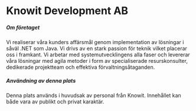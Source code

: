 # Knowit Development AB

##### Om företaget
Vi realiserar våra kunders affärsmål genom implementation av lösningar i såväl .NET som Java. Vi drivs av en stark passion för teknik vilket placerar oss i framkant. Vi arbetar med systemutvecklingens alla faser och levererar våra lösningar med agila metoder i form av specialiserade resurskonsulter, dedikerade projektteam och effektiva förvaltningsåtaganden.

##### Användning av denna plats
Denna plats används i huvudsak av personal från Knowit. Innehållet kan både vara av publikt och privat karaktär.
